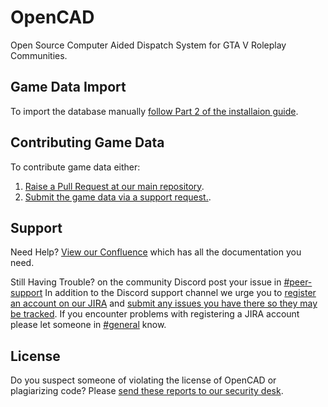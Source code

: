 # OpenCAD
Open Source Computer Aided Dispatch System for GTA V Roleplay Communities.

## Game Data Import

To import the database manually [follow Part 2 of the installaion guide](https://guides.opencad.io/alldoc).

## Contributing Game Data

To contribute game data either:

1. [Raise a Pull Request at our main repository](https://repo.opencad.io/).
2. [Submit the game data via a support request.](https://help.opencad.io/).


## Support

Need Help? [View our Confluence](https://guides.opencad.io/alldoc) which has all the documentation you need.

Still Having Trouble? on the community Discord post your issue in [#peer-support](https://discord.gg/ufBBmaN) In addition to the Discord support channel we urge you to [register an account on our JIRA](https://jira.opencad.io/secure/Signup!default.jspa) and [submit any issues you have there so they may be tracked](https://help.opencad.io/). If you encounter problems with registering a JIRA account please let someone in [#general](https://discord.gg/ufBBmaN) know.

## License

Do you suspect someone of violating the license of OpenCAD or plagiarizing code? Please [send these reports to our security desk](https://security.opencad.io/).